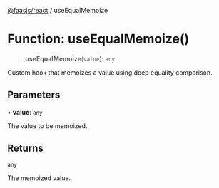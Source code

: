 [@faasjs/react](../README.md) / useEqualMemoize

# Function: useEqualMemoize()

> **useEqualMemoize**(`value`): `any`

Custom hook that memoizes a value using deep equality comparison.

## Parameters

• **value**: `any`

The value to be memoized.

## Returns

`any`

The memoized value.
